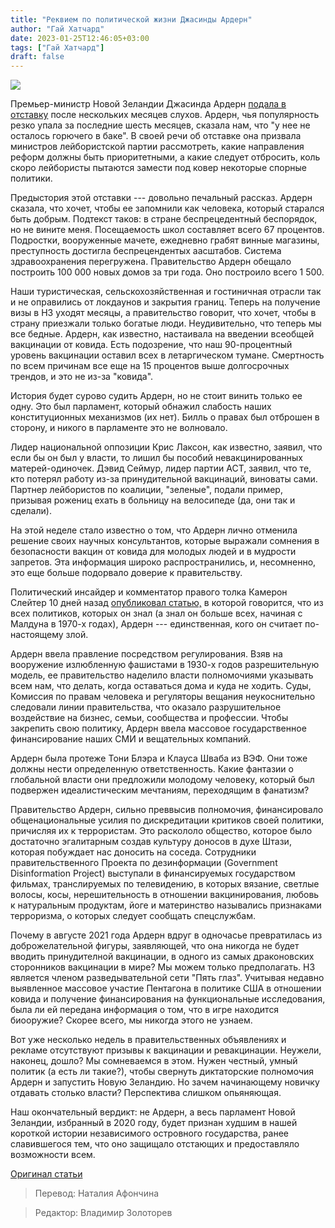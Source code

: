 ```yaml
---
title: "Реквием по политической жизни Джасинды Ардерн"
author: "Гай Хатчард"
date: 2023-01-25T12:46:05+03:00
tags: ["Гай Хатчард"]
draft: false
---
```

![](https://brownstone.org/wp-content/uploads/2023/01/Shutterstock_1294621582-1536x900.jpg)

Премьер-министр Новой Зеландии Джасинда Ардерн [подала в отставку](https://www.bbc.com/news/world-asia-64327224) после нескольких месяцев слухов. Ардерн, чья популярность резко упала за последние шесть месяцев, сказала нам, что "у нее не осталось горючего в баке". В своей речи об отставке она призвала министров лейбористской партии рассмотреть, какие направления реформ должны быть приоритетными, а какие следует отбросить, коль скоро лейбористы пытаются замести под ковер некоторые спорные политики.

Предыстория этой отставки --- довольно печальный рассказ. Ардерн сказала, что хочет, чтобы ее запомнили как человека, который старался быть добрым. Подтекст таков: в стране беспрецедентный беспорядок, но не вините меня. Посещаемость школ составляет всего 67 процентов. Подростки, вооруженные мачете, ежедневно грабят винные магазины, преступность достигла беспрецендентых аасштабов. Система здравоохранения перегружена. Правительство Ардерн обещало построить 100 000 новых домов за три года. Оно построило всего 1 500.

Наши туристическая, сельскохозяйственная и гостиничная отрасли так и не оправились от локдаунов и закрытия границ. Теперь на получение визы в НЗ уходят месяцы, а правительство говорит, что хочет, чтобы в страну приезжали только богатые люди. Неудивительно, что теперь мы все бедные. Ардерн, как известно, настаивала на введении всеобщей вакцинации от ковида. Есть подозрение, что наш 90-процентный уровень вакцинации оставил всех в летаргическом тумане. Смертность по всем причинам все еще на 15 процентов выше долгосрочных трендов, и это не из-за "ковида". 

История будет сурово судить Ардерн, но не стоит винить только ее одну. Это был парламент, который обнажил слабость наших конституционных механизмов (их нет). Билль о правах был отброшен в сторону, и никого в парламенте это не волновало.

Лидер национальной оппозиции Крис Лаксон, как известно, заявил, что если бы он был у власти, то лишил бы пособий невакцинированных матерей-одиночек. Дэвид Сеймур, лидер партии ACT, заявил, что те, кто потерял работу из-за принудительной вакцинаций, виноваты сами. Партнер лейбористов по коалиции, "зеленые", подали пример, призывая рожениц ехать в больницу на велосипеде (да, они так и сделали).

На этой неделе стало известно о том, что Ардерн лично отменила решение своих научных консультантов, которые выражали сомнения в безопасности вакцин от ковида для молодых людей и в мудрости запретов. Эта информация широко распространились, и, несомненно, это еще больше подорвало доверие к правительству. 

Политический инсайдер и комментатор правого толка Камерон Слейтер 10 дней назад [опубликовал статью,](https://thebfd.co.nz/2023/01/09/the-good-the-bad-and-the-ugly-reprise/) в которой говорится, что из всех политиков, которых он знал (а знал он больше всех, начиная с Малдуна в 1970-х годах), Ардерн --- единственная, кого он считает по-настоящему злой.

Ардерн ввела правление посредством регулирования. Взяв на вооружение излюбленную фашистами в 1930-х годов разрешительную модель, ее правительство наделило власти полномочиями указывать всем нам, что делать, когда оставаться дома и куда не ходить. Суды, Комиссия по правам человека и регуляторы вещания неукоснительно следовали линии правительства, что оказало разрушительное воздействие на бизнес, семьи, сообщества и профессии. Чтобы закрепить свою политику, Ардерн ввела массовое государственное финансирование наших СМИ и вещательных компаний.

Ардерн была протеже Тони Блэра и Клауса Шваба из ВЭФ. Они тоже должны нести определенную ответственность. Какие фантазии о глобальной власти они предложили молодому человеку, который был подвержен идеалистическим мечтаниям, переходящим в фанатизм?

Правительство Ардерн, сильно преввысив полномочия, финансировало общенациональные усилия по дискредитации критиков своей политики, причисляя их к террористам. Это раскололо общество, которое было достаточно эгалитарным создав культуру доносов в духе Штази, которая побуждает нас доносить на соседа. Сотрудники правительственного Проекта по дезинформации (Government Disinformation Project) выступали в финансируемых государством фильмах, транслируемых по телевидению, в которых вязание, светлые волосы, косы, нерешительность в отношении вакцинирования, любовь к натуральным продуктам, йоге и материнство назывались признаками терроризма, о которых следует сообщать спецслужбам.

Почему в августе 2021 года Ардерн вдруг в одночасье превратилась из доброжелательной фигуры, заявляющей, что она никогда не будет вводить принудителной вакцинации, в одного из самых драконовских сторонников вакцинации в мире? Мы можем только предполагать. НЗ является членом разведывательной сети "Пять глаз". Учитывая недавно выявленное массовое участие Пентагона в политике США в отношении ковида и получение финансирования на функциональные исследования, была ли ей передана информация о том, что в игре находится биооружие? Скорее всего, мы никогда этого не узнаем.

Вот уже несколько недель в правительственных объявлениях и рекламе отсутствуют призывы к вакцинации и ревакцинации. Неужели, наконец, дошло? Мы сомневаемся в этом. Нужен честный, умный политик (а есть ли такие?), чтобы свернуть диктаторские полномочия Ардерн и запустить Новую Зеландию. Но зачем начинающему новичку отдавать столько власти? Перспектива слишком опьяняющая. 

Наш окончательный вердикт: не Ардерн, а весь парламент Новой Зеландии, избранный в 2020 году, будет признан худшим в нашей короткой истории независимого островного государства, ранее славившегося тем, что оно защищало отстающих и предоставляло возможности всем. 

[Оригинал статьи](https://brownstone.org/articles/requiem-for-jacinda-arderns-political-life/)

> Перевод: Наталия Афончина

> Редактор: Владимир Золоторев

